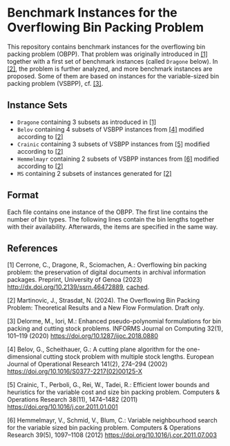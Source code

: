 # Benchmark Instances for the Overflowing Bin Packing Problem

This repository contains benchmark instances for the overflowing bin packing problem (OBPP).
That problem was originally introduced in [[1]](#1) together with a first set of benchmark instances (called `Dragone` below).
In [[2]](#2), the problem is further analyzed, and more benchmark instances are proposed.
Some of them are based on instances for the variable-sized bin packing problem (VSBPP), cf. [[3]](#3).

## Instance Sets
- `Dragone` containing 3 subsets as introduced in [[1]](#1)
- `Belov` containing 4 subsets of VSBPP instances from [[4]](#4) modified according to [[2]](#2)
- `Crainic` containing 3 subsets of VSBPP instances from [[5]](#5) modified according to [[2]](#2)
- `Hemmelmayr` containing 2 subsets of VSBPP instances from [[6]](#6) modified according to [[2]](#2)
- `MS` containing 2 subsets of instances generated for [[2]](#2)

## Format
Each file contains one instance of the OBPP.
The first line contains the number of bin types.
The following lines contain the bin lengths together with their availability.
Afterwards, the items are specified in the same way.

## References
<a id="1">[1]</a>
Cerrone, C., Dragone, R., Sciomachen, A.: Overflowing bin packing problem: the preservation of digital documents in archival information packages. Preprint, University of Genoa (2023) <http://dx.doi.org/10.2139/ssrn.46472889>, [cached](https://scholar.googleusercontent.com/scholar?q=cache:_QyMLldSwaIJ:scholar.google.com).

<a id="2">[2]</a>
Martinovic, J., Strasdat, N. (2024). The Overflowing Bin Packing Problem: Theoretical Results and a New Flow Formulation. Draft only.

<a id="3">[3]</a>
Delorme, M., Iori, M.: Enhanced pseudo-polynomial formulations for bin packing and cutting stock problems. INFORMS Journal on Computing 32(1), 101–119 (2020) <https://doi.org/10.1287/ijoc.2018.0880>

<a id="4">[4]</a>
Belov, G., Scheithauer, G.: A cutting plane algorithm for the one-dimensional cutting stock problem with multiple stock lengths. European Journal of Operational Research 141(2), 274–294 (2002) <https://doi.org/10.1016/S0377-2217(02)00125-X>

<a id="5">[5]</a>
Crainic, T., Perboli, G., Rei, W., Tadei, R.: Efficient lower bounds and heuristics for the variable cost and size bin packing problem. Computers & Operations Research 38(11), 1474–1482 (2011) <https://doi.org/10.1016/j.cor.2011.01.001>

<a id="6">[6]</a>
Hemmelmayr, V., Schmid, V., Blum, C.: Variable neighbourhood search for the variable sized bin packing problem. Computers & Operations Research 39(5), 1097–1108 (2012) <https://doi.org/10.1016/j.cor.2011.07.003>